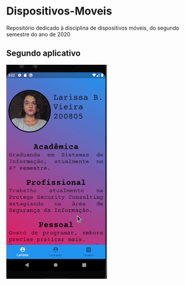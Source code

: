 # Dispositivos-Moveis
Repositório dedicado à disciplina de dispositivos móveis, do segundo semestre do ano de 2020


## Segundo aplicativo

![](trabalho2.gif)
